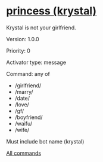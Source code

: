 # [princess (krystal)](/commands/krystal/princess.md)

Krystal is not your girlfriend.

Version: 1.0.0

Priority: 0

Activator type: message

Command: any of
- /girlfriend/
- /marry/
- /date/
- /love/
- /gf/
- /boyfriend/
- /waifu/
- /wife/

Must include bot name (krystal)



[All commands](/commands.md)